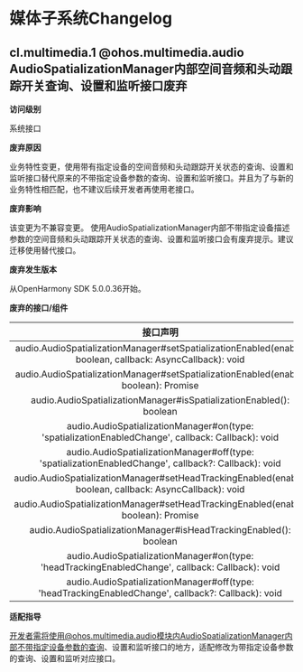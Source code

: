 # 媒体子系统Changelog

## cl.multimedia.1 @ohos.multimedia.audio AudioSpatializationManager内部空间音频和头动跟踪开关查询、设置和监听接口废弃

**访问级别**

系统接口

**废弃原因**

业务特性变更，使用带有指定设备的空间音频和头动跟踪开关状态的查询、设置和监听接口替代原来的不带指定设备参数的查询、设置和监听接口。并且为了与新的业务特性相匹配，也不建议后续开发者再使用老接口。

**废弃影响**

该变更为不兼容变更。
使用AudioSpatializationManager内部不带指定设备描述参数的空间音频和头动跟踪开关状态的查询、设置和监听接口会有废弃提示。建议迁移使用替代接口。

**废弃发生版本**

从OpenHarmony SDK 5.0.0.36开始。

**废弃的接口/组件**

|            接口声明          |           替代接口            |
| :----------------------------: | :---------------------------: |
| audio.AudioSpatializationManager#setSpatializationEnabled(enable: boolean, callback: AsyncCallback<void>): void | audio.AudioSpatializationManager#setSpatializationEnabled(deviceDescriptor: AudioDeviceDescriptor, enabled: boolean): Promise<void> |
| audio.AudioSpatializationManager#setSpatializationEnabled(enable: boolean): Promise<void> | audio.AudioSpatializationManager#setSpatializationEnabled(deviceDescriptor: AudioDeviceDescriptor, enabled: boolean): Promise<void> |
| audio.AudioSpatializationManager#isSpatializationEnabled(): boolean | audio.AudioSpatializationManager#isSpatializationEnabled(deviceDescriptor: AudioDeviceDescriptor): boolean |
| audio.AudioSpatializationManager#on(type: 'spatializationEnabledChange', callback: Callback<boolean>): void | audio.AudioSpatializationManager#on(type: 'spatializationEnabledChangeForAnyDevice', callback: Callback<AudioSpatialEnabledStateForDevice>): void |
| audio.AudioSpatializationManager#off(type: 'spatializationEnabledChange', callback?: Callback<boolean>): void | audio.AudioSpatializationManager#off(type: 'spatializationEnabledChangeForAnyDevice', callback?: Callback<AudioSpatialEnabledStateForDevice>): void |
| audio.AudioSpatializationManager#setHeadTrackingEnabled(enable: boolean, callback: AsyncCallback<void>): void | audio.AudioSpatializationManager#setHeadTrackingEnabled(deviceDescriptor: AudioDeviceDescriptor, enabled: boolean): Promise<void> |
| audio.AudioSpatializationManager#setHeadTrackingEnabled(enable: boolean): Promise<void> | audio.AudioSpatializationManager#setHeadTrackingEnabled(deviceDescriptor: AudioDeviceDescriptor, enabled: boolean): Promise<void> |
| audio.AudioSpatializationManager#isHeadTrackingEnabled(): boolean | audio.AudioSpatializationManager#isHeadTrackingEnabled(deviceDescriptor: AudioDeviceDescriptor): boolean |
| audio.AudioSpatializationManager#on(type: 'headTrackingEnabledChange', callback: Callback<boolean>): void | audio.AudioSpatializationManager#on(type: 'headTrackingEnabledChangeForAnyDevice', callback: Callback<AudioSpatialEnabledStateForDevice>): void |
| audio.AudioSpatializationManager#off(type: 'headTrackingEnabledChange', callback?: Callback<boolean>): void | audio.AudioSpatializationManager#off(type: 'headTrackingEnabledChangeForAnyDevice', callback?: Callback<AudioSpatialEnabledStateForDevice>): void |

**适配指导**

开发者需将使用@ohos.multimedia.audio模块内AudioSpatializationManager内部不带指定设备参数的查询、设置和监听接口的地方，适配修改为带指定设备参数的查询、设置和监听对应接口。